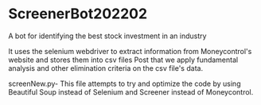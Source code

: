 # ScreenerBot202202
A bot for identifying the best stock investment in an industry

It uses the selenium webdriver to extract information from Moneycontrol's website and stores them into csv files
Post that we apply fundamental analysis and other elimination criteria on the csv file's data.

screenNew.py- This file attempts to try and optimize the code by using Beautiful Soup instead of Selenium and Screener instead of Moneycontrol.
